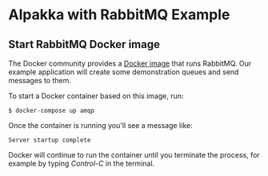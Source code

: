 # Alpakka with RabbitMQ Example

## Start RabbitMQ Docker image

The Docker community provides a [Docker image](https://hub.docker.com/_/rabbitmq/) that runs RabbitMQ.
Our example application will create some demonstration queues and send messages to them.

To start a Docker container based on this image, run:

```
$ docker-compose up amqp
```
 
Once the container is running you'll see a message like:

```
Server startup complete
```

Docker will continue to run the container until you terminate the process, for example by typing _Control-C_ in the terminal.
